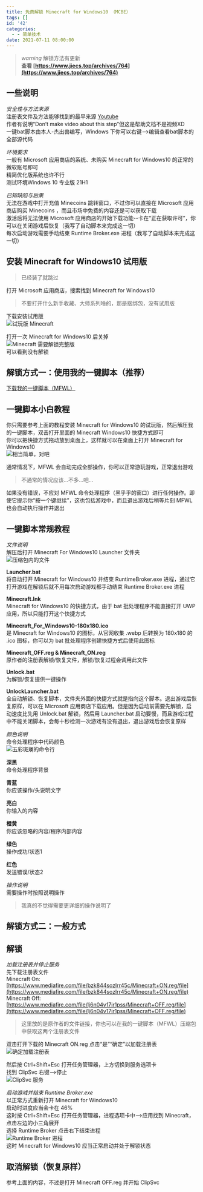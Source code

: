 ```yaml
---
title: 免费解锁 Minecraft for Windows10 （MCBE）
tags: []
id: '42'
categories:
  - - 简单技术
date: 2021-07-11 08:00:00
---
```


> _warning_ 解锁方法有更新  
> **查看 [https://www.jiecs.top/archives/764](https://www.jiecs.top/archives/764)**

## 一些说明

_安全性与方法来源_  
注册表文件及方法能够找到的最早来源 [Youtube](https://youtu.be/l7Z-JNa2LSs)  
作者有说明“Don’t make video about this step”但这是帮助文档不是视频XD  
一键bat脚本由本人-杰出兽编写，Windows 下你可以右键-->编辑查看bat脚本的全部源代码

_环境要求_  
一般有 Microsoft 应用商店的系统、未购买 Minecraft for Windows10 的正常的微软账号即可  
精简优化版系统也许不行  
测试环境Windows 10 专业版 21H1

_已知缺陷与后果_  
无法在游戏中打开充值 Minecoins 跳转窗口，不过你可以直接在 Microsoft 应用商店购买 Minecoins ，而且市场中免费的内容还是可以获取下载  
激活后将无法使用 Microsoft 应用商店的开始下载功能--卡在“正在获取许可”，你可以在关闭游戏后恢复（我写了自动脚本来完成这一切）  
每次启动游戏需要手动结束 Runtime Broker.exe 进程（我写了自动脚本来完成这一切）

## 安装 Minecraft for Windows10 试用版

> 已经装了就跳过

打开 Microsoft 应用商店，搜索找到 Minecraft for Windows10

> 不要打开什么新手收藏、大师系列啥的，那是捆绑包，没有试用版

下载安装试用版  
![试玩版 Minecraft](https://z3.ax1x.com/2021/07/11/W9u0R1.jpg)

打开一次 Minecraft for Windows10 后关掉  
![Minecraft 需要解锁完整版](https://z3.ax1x.com/2021/07/11/W9KDYj.jpg)  
可以看到没有解锁

## 解锁方式一：使用我的一键脚本（推荐）

[下载我的一键脚本（MFWL）](http://ctpan.jiecs.top/f/32856022-514339363-37de0d)

## 一键脚本小白教程

你只需要参考上面的教程安装 Minecraft for Windows10 的试玩版，然后解压我的一键脚本，双击打开里面的 Minecraft Windows10 快捷方式即可  
你可以把快捷方式拖动放到桌面上，这样就可以在桌面上打开 Minecraft for Windows10  
![相当简单，对吧](https://z3.ax1x.com/2021/07/11/W9nehR.gif "相当简单，对吧")

通常情况下，MFWL 会自动完成全部操作，你可以正常游玩游戏，正常退出游戏

> 不通常的情况应该...不多...吧...

如果没有错误，不应对 MFWL 命令处理程序（黑乎乎的窗口）进行任何操作。即使它提示你“按一个键继续”，这也包括游戏中，而且退出游戏后稍等片刻 MFWL 也会自动执行操作并退出

## 一键脚本常规教程

_文件说明_  
解压后打开 Minecraft For Windows10 Launcher 文件夹  
![压缩包内的文件](https://z3.ax1x.com/2021/07/11/W98w7V.png)

**Launcher.bat**  
将自动打开 Minecraft for Windows10 并结束 RuntimeBroker.exe 进程，通过它打开游戏在解锁后就不用每次启动游戏都手动结束 Runtime Broker.exe 进程

**Minecraft.lnk**  
Minecraft for Windows10 的快捷方式，由于 bat 批处理程序不能直接打开 UWP应用，所以只能打开这个快捷方式

**Minecraft\_For\_Windows10-180x180.ico**  
是 Minecraft for Windows10 的图标，从官网收集 .webp 后转换为 180x180 的 .ico 图标，你可以为 bat 批处理程序创建快捷方式后使用此图标

**Minecraft\_OFF.reg & Minecraft\_ON.reg**  
原作者的注册表解锁/恢复文件，解锁/恢复过程会调用此文件

**Unlock.bat**  
为解锁/恢复提供一键操作

**UnlockLauncher.bat**  
全自动解锁、恢复脚本，文件夹外面的快捷方式就是指向这个脚本。退出游戏后恢复原样，可以在 Microsoft 应用商店下载应用。但是因为启动前需要先解锁，启动速度比先用 Unlock.bat 解锁，然后用 Launcher.bat 启动要慢，而且游戏过程中不能关闭脚本，会每十秒检测一次游戏有没有退出，退出游戏后会恢复原样

_颜色说明_  
命令处理程序中代码颜色  
![五彩斑斓的命令行](https://z3.ax1x.com/2021/07/11/W97ElT.png)

**深黑**  
命令处理程序背景

**青蓝**  
你应该操作/头说明文字

**亮白**  
你输入的内容

**橙黄**  
你应该忽略的内容/程序内部内容

**绿色**  
操作成功/状态1

**红色**  
发送错误/状态2

_操作说明_  
需要操作时按照说明操作

> 我真的不觉得需要更详细的操作说明了

## 解锁方式二：一般方式

## 解锁

_加载注册表并停止服务_  
先下载注册表文件  
Minecraft On: [https://www.mediafire.com/file/bzk844sozlrr45c/Minecraft+ON.reg/file](https://www.mediafire.com/file/bzk844sozlrr45c/Minecraft+ON.reg/file)  
Minecraft Off: [https://www.mediafire.com/file/lj6n04v17ir1pss/Minecraft+OFF.reg/file](https://www.mediafire.com/file/lj6n04v17ir1pss/Minecraft+OFF.reg/file)

> 这里放的是原作者的文件链接，你也可以在我的一键脚本（MFWL）压缩包中获取这两个注册表文件

双击打开下载的 Minecraft ON.reg 点击“是”“确定”以加载注册表  
![确定加载注册表](https://z3.ax1x.com/2021/07/11/W9lnO0.png)

然后按 Ctrl+Shift+Esc 打开任务管理器，上方切换到服务选项卡  
找到 ClipSvc 右键-->停止  
![ClipSvc 服务](https://z3.ax1x.com/2021/07/11/W9l71s.png)

_启动游戏并结束 Runtime Broker.exe_  
以正常方式重新打开 Minecraft for Windows10  
启动时进度应当会卡在 46%  
这时按 Ctrl+Shift+Esc 打开任务管理器，进程选项卡中-->应用找到 Minecraft，点击左边的小三角展开  
选择 Runtime Broker 点击右下结束进程  
![Runtime Broker 进程](https://z3.ax1x.com/2021/07/11/W91sET.png)  
这时 Minecraft for Windows10 应当正常启动并处于解锁状态

## 取消解锁（恢复原样）

参考上面的内容，不过是打开 Minecraft OFF.reg 并开始 ClipSvc
